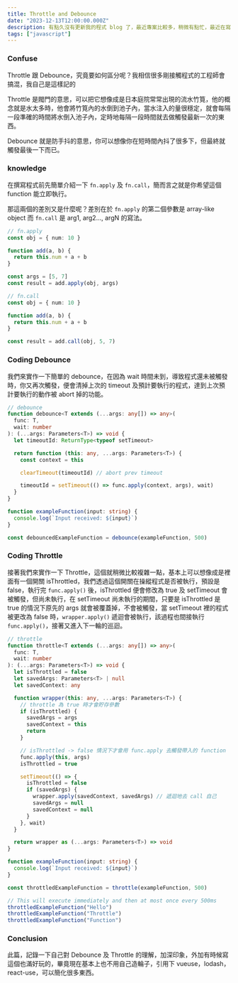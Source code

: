 ```yaml
---
title: Throttle and Debounce
date: "2023-12-13T12:00:00.000Z"
description: 有點久沒有更新我的程式 blog 了，最近專案比較多，稍微有點忙，最近在寫 Chrome extension 公司的套件，也踩到了一些坑，前端真的越來越廣，meta 最近也推出滿不錯的 css-in-js 的工具 stylex，也可以觀察及研究一下看是不是能取代 tailwind，那今天其實想寫些比較簡單的概念，同時也是前端工程師幾乎都會使用到來優化程式進程的方案，算是加深印象？🧐
tags: ["javascript"]
---
```


### Confuse

Throttle 跟 Debounce，究竟要如何區分呢？我相信很多剛接觸程式的工程師會搞混，我自己是這樣記的

Throttle 是閥門的意思，可以把它想像成是日本庭院常常出現的流水竹筧，他的概念就是水太多時，他會將竹筧內的水倒到池子內，當水注入的量很穩定，就會每隔一段準確的時間將水倒入池子內，定時地每隔一段時間就去做觸發最新一次的東西。

Debounce 就是防手抖的意思，你可以想像你在短時間內抖了很多下，但最終就觸發最後一下而已。

### knowledge

在撰寫程式前先簡單介紹一下 `fn.apply` 及 `fn.call`，簡而言之就是你希望這個 function 能立即執行。

那這兩個的差別又是什麼呢？差別在於 `fn.apply` 的第二個參數是 array-like object 而 `fn.call` 是 arg1, arg2…, argN 的寫法。

```ts
// fn.apply
const obj = { num: 10 }

function add(a, b) {
  return this.num + a + b
}

const args = [5, 7]
const result = add.apply(obj, args)
```

```ts
// fn.call
const obj = { num: 10 }

function add(a, b) {
  return this.num + a + b
}

const result = add.call(obj, 5, 7)
```

### Coding Debounce

我們來實作一下簡單的 debounce，在因為 wait 時間未到，導致程式還未被觸發時，你又再次觸發，便會清掉上次的 timeout 及預計要執行的程式，達到上次預計要執行的動作被 abort 掉的功能。

```ts
// debounce
function debounce<T extends (...args: any[]) => any>(
  func: T,
  wait: number
): (...args: Parameters<T>) => void {
  let timeoutId: ReturnType<typeof setTimeout>

  return function (this: any, ...args: Parameters<T>) {
    const context = this

    clearTimeout(timeoutId) // abort prev timeout

    timeoutId = setTimeout(() => func.apply(context, args), wait)
  }
}

function exampleFunction(input: string) {
  console.log(`Input received: ${input}`)
}

const debouncedExampleFunction = debounce(exampleFunction, 500)
```

### Coding Throttle

接著我們來實作一下 Throttle，這個就稍微比較複雜一點，基本上可以想像成是裡面有一個開關 isThrottled，我們透過這個開關在操縱程式是否被執行，預設是 false，執行完 `func.apply()` 後，isThrottled 便會修改為 true 及 setTimeout 會被觸發，但尚未執行，在 setTimeout 尚未執行的期間，只要是 isThrottled 是 true 的情況下原先的 args 就會被覆蓋掉，不會被觸發，當 setTimeout 裡的程式被更改為 false 時，`wrapper.apply()` 遞迴會被執行，該過程也間接執行 `func.apply()`，接著又進入下一輪的巡迴。

```ts
// throttle
function throttle<T extends (...args: any[]) => any>(
  func: T,
  wait: number
): (...args: Parameters<T>) => void {
  let isThrottled = false
  let savedArgs: Parameters<T> | null
  let savedContext: any

  function wrapper(this: any, ...args: Parameters<T>) {
    // throttle 為 true 時才會貯存參數
    if (isThrottled) {
      savedArgs = args
      savedContext = this
      return
    }

    // isThrottled -> false 情況下才會用 func.apply 去觸發帶入的 function
    func.apply(this, args)
    isThrottled = true

    setTimeout(() => {
      isThrottled = false
      if (savedArgs) {
        wrapper.apply(savedContext, savedArgs) // 遞迴地去 call 自己
        savedArgs = null
        savedContext = null
      }
    }, wait)
  }

  return wrapper as (...args: Parameters<T>) => void
}

function exampleFunction(input: string) {
  console.log(`Input received: ${input}`)
}

const throttledExampleFunction = throttle(exampleFunction, 500)

// This will execute immediately and then at most once every 500ms
throttledExampleFunction("Hello")
throttledExampleFunction("Throttle")
throttledExampleFunction("Function")
```

### Conclusion

此篇，記錄一下自己對 Debounce 及 Throttle 的理解，加深印象，外加有時候寫這個也滿好玩的，畢竟現在基本上也不用自己造輪子，引用下 vueuse，lodash，react-use，可以簡化很多東西。
